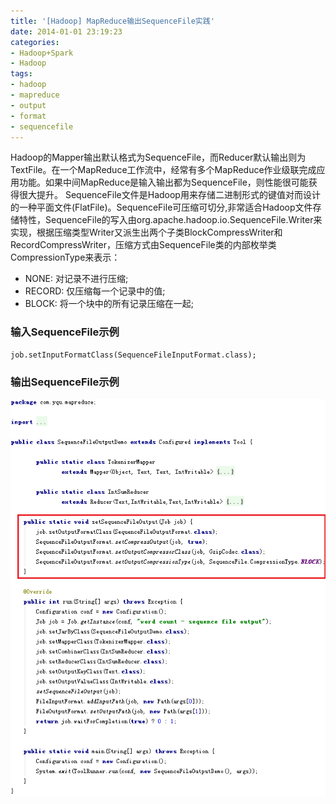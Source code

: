 ```yaml
---
title: '[Hadoop] MapReduce输出SequenceFile实践'
date: 2014-01-01 23:19:23
categories: 
- Hadoop+Spark
- Hadoop
tags: 
- hadoop
- mapreduce
- output
- format
- sequencefile
---
```

Hadoop的Mapper输出默认格式为SequenceFile，而Reducer默认输出则为TextFile。在一个MapReduce工作流中，经常有多个MapReduce作业级联完成应用功能。如果中间MapReduce是输入输出都为SequenceFile，则性能很可能获得很大提升。
SequenceFile文件是Hadoop用来存储二进制形式的键值对而设计的一种平面文件(FlatFile)。SequenceFile可压缩可切分,非常适合Hadoop文件存储特性，SequenceFile的写入由org.apache.hadoop.io.SequenceFile.Writer来实现，根据压缩类型Writer又派生出两个子类BlockCompressWriter和RecordCompressWriter，压缩方式由SequenceFile类的内部枚举类CompressionType来表示：
- NONE: 对记录不进行压缩;
- RECORD: 仅压缩每一个记录中的值;
- BLOCK: 将一个块中的所有记录压缩在一起;

### 输入SequenceFile示例

```
job.setInputFormatClass(SequenceFileInputFormat.class);
```

### 输出SequenceFile示例

![[Hadoop] MapReduce输出SequenceFile实践](/images/2014/1/0026uWfMzy78TZTFMTP8d.png)